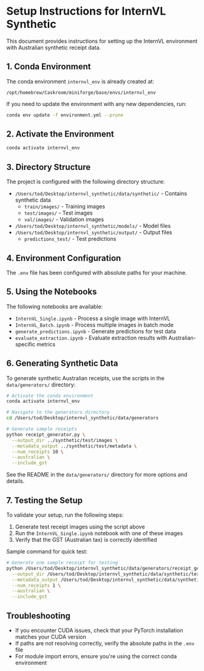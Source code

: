 # Setup Instructions for InternVL Synthetic

This document provides instructions for setting up the InternVL environment with Australian synthetic receipt data.

## 1. Conda Environment

The conda environment `internvl_env` is already created at:
```
/opt/homebrew/Caskroom/miniforge/base/envs/internvl_env
```

If you need to update the environment with any new dependencies, run:
```bash
conda env update -f environment.yml --prune
```

## 2. Activate the Environment

```bash
conda activate internvl_env
```

## 3. Directory Structure

The project is configured with the following directory structure:

- `/Users/tod/Desktop/internvl_synthetic/data/synthetic/` - Contains synthetic data
  - `train/images/` - Training images
  - `test/images/` - Test images
  - `val/images/` - Validation images
- `/Users/tod/Desktop/internvl_synthetic/models/` - Model files
- `/Users/tod/Desktop/internvl_synthetic/output/` - Output files
  - `predictions_test/` - Test predictions

## 4. Environment Configuration

The `.env` file has been configured with absolute paths for your machine.

## 5. Using the Notebooks

The following notebooks are available:

- `InternVL_Single.ipynb` - Process a single image with InternVL
- `InternVL_Batch.ipynb` - Process multiple images in batch mode
- `generate_predictions.ipynb` - Generate predictions for test data
- `evaluate_extraction.ipynb` - Evaluate extraction results with Australian-specific metrics

## 6. Generating Synthetic Data

To generate synthetic Australian receipts, use the scripts in the `data/generators/` directory:

```bash
# Activate the conda environment
conda activate internvl_env

# Navigate to the generators directory
cd /Users/tod/Desktop/internvl_synthetic/data/generators

# Generate sample receipts
python receipt_generator.py \
  --output_dir ../synthetic/test/images \
  --metadata_output ../synthetic/test/metadata \
  --num_receipts 10 \
  --australian \
  --include_gst
```

See the README in the `data/generators/` directory for more options and details.

## 7. Testing the Setup

To validate your setup, run the following steps:

1. Generate test receipt images using the script above
2. Run the `InternVL_Single.ipynb` notebook with one of these images
3. Verify that the GST (Australian tax) is correctly identified

Sample command for quick test:
```bash
# Generate one sample receipt for testing
python /Users/tod/Desktop/internvl_synthetic/data/generators/receipt_generator.py \
  --output_dir /Users/tod/Desktop/internvl_synthetic/data/synthetic/test/images \
  --metadata_output /Users/tod/Desktop/internvl_synthetic/data/synthetic/test/metadata \
  --num_receipts 1 \
  --australian \
  --include_gst
```

## Troubleshooting

- If you encounter CUDA issues, check that your PyTorch installation matches your CUDA version
- If paths are not resolving correctly, verify the absolute paths in the `.env` file
- For module import errors, ensure you're using the correct conda environment
